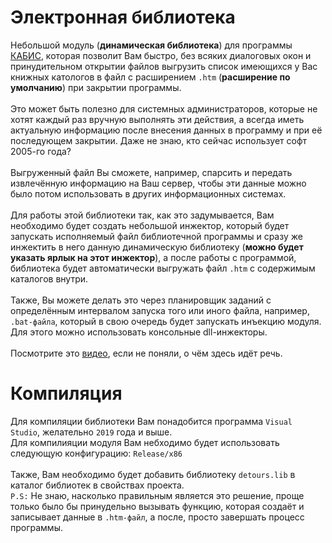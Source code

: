 # Электронная библиотека
Небольшой модуль (**динамическая библиотека**) для программы [КАБИС](http://kabis.kz/kabis.htm), которая позволит Вам быстро, без всяких диалоговых окон и принудительном открытии файлов выгрузить список имеющихся у Вас книжных катологов в файл с расширением `.htm` (**расширение по умолчанию**) при закрытии программы.<br><br>Это может быть полезно для системных администраторов, которые не хотят каждый раз вручную выполнять эти действия, а всегда иметь актуальную информацию после внесения данных в программу и при её последующем закрытии. Даже не знаю, кто сейчас использует софт 2005-го года?<br><br>Выгруженный файл Вы сможете, например, спарсить и передать извлечённую информацию на Ваш сервер, чтобы эти данные можно было потом использовать в других информационных системах.<br><br>Для работы этой библиотеки так, как это задумывается, Вам необходимо будет создать небольшой инжектор, который будет запускать исполняемый файл библиотечной программы и сразу же инжектить в него данную динамическую библиотеку (**можно будет указать ярлык на этот инжектор**), а после работы с программой, библиотека будет автоматически выгружать файл `.htm` с содержимым каталогов внутри.<br><br>Также, Вы можете делать это через планировщик заданий с определённым интервалом запуска того или иного файла, например, `.bat-файла`, который в свою очередь будет запускать инъекцию модуля. Для этого можно использовать консольные dll-инжекторы.<br><br>Посмотрите это [видео](https://youtu.be/pbiShyi-WHc), если не поняли, о чём здесь идёт речь.

# Компиляция
Для компиляции библиотеки Вам понадобится программа `Visual Studio`, желательно `2019` года и выше.<br>
Для компилияции модуля Вам небходимо будет использовать следующую конфигурацию: `Release/x86`<br><br>
Также, Вам необходимо будет добавить библиотеку `detours.lib` в каталог библиотек в свойствах проекта.<br>
`P.S:` Не знаю, насколько правильным является это решение, проще только было бы принудельно вызывать функцию, которая создаёт и записывает данные в `.htm-файл`, а после, просто завершать процесс программы.
